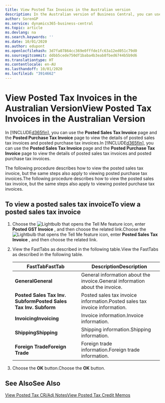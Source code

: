 ```yaml
---
title: View Posted Tax Invoices in the Australian version
description: In the Australian version of Business Central, you can use the Posted Sales Tax Invoice page and the Posted Purchase Tax Invoice page to view the details of posted sales tax invoices and posted purchase tax invoices.
author: SorenGP
ms.service: dynamics365-business-central
ms.topic: article
ms.devlang: na
ms.search.keywords: ''
ms.date: 10/01/2020
ms.author: edupont
ms.openlocfilehash: 3d7fa07864cc369e0fffde1fc63a12ed051c79d0
ms.sourcegitcommit: ddbb5cede750df1baba4b3eab8fbed6744b5b9d6
ms.translationtype: HT
ms.contentlocale: en-AU
ms.lasthandoff: 10/01/2020
ms.locfileid: "3914662"
---
```

# <a name="view-posted-tax-invoices-in-the-australian-version"></a><span data-ttu-id="daf16-103">View Posted Tax Invoices in the Australian Version</span><span class="sxs-lookup"><span data-stu-id="daf16-103">View Posted Tax Invoices in the Australian Version</span></span>

<span data-ttu-id="daf16-104">In [!INCLUDE[d365fin](../../includes/d365fin_md.md)], you can use the **Posted Sales Tax Invoice** page and the **Posted Purchase Tax Invoice** page to view the details of posted sales tax invoices and posted purchase tax invoices.</span><span class="sxs-lookup"><span data-stu-id="daf16-104">In [!INCLUDE[d365fin](../../includes/d365fin_md.md)], you can use the **Posted Sales Tax Invoice** page and the **Posted Purchase Tax Invoice** page to view the details of posted sales tax invoices and posted purchase tax invoices.</span></span>  

<span data-ttu-id="daf16-105">The following procedure describes how to view the posted sales tax invoice, but the same steps also apply to viewing posted purchase tax invoices.</span><span class="sxs-lookup"><span data-stu-id="daf16-105">The following procedure describes how to view the posted sales tax invoice, but the same steps also apply to viewing posted purchase tax invoices.</span></span>  

## <a name="to-view-a-posted-sales-tax-invoice"></a><span data-ttu-id="daf16-106">To view a posted sales tax invoice</span><span class="sxs-lookup"><span data-stu-id="daf16-106">To view a posted sales tax invoice</span></span>  

1.  <span data-ttu-id="daf16-107">Choose the ![Lightbulb that opens the Tell Me feature](../../media/ui-search/search_small.png "Tell me what you want to do") icon, enter **Posted GST Invoice** , and then choose the related link.</span><span class="sxs-lookup"><span data-stu-id="daf16-107">Choose the ![Lightbulb that opens the Tell Me feature](../../media/ui-search/search_small.png "Tell me what you want to do") icon, enter **Posted Sales Tax Invoice** , and then choose the related link.</span></span>  
2.  <span data-ttu-id="daf16-108">View the FastTabs as described in the following table.</span><span class="sxs-lookup"><span data-stu-id="daf16-108">View the FastTabs as described in the following table.</span></span>  

    |<span data-ttu-id="daf16-109">FastTab</span><span class="sxs-lookup"><span data-stu-id="daf16-109">FastTab</span></span>|<span data-ttu-id="daf16-110">Description</span><span class="sxs-lookup"><span data-stu-id="daf16-110">Description</span></span>|  
    |-------------|---------------------------------------|  
    |<span data-ttu-id="daf16-111">**General**</span><span class="sxs-lookup"><span data-stu-id="daf16-111">**General**</span></span>|<span data-ttu-id="daf16-112">General information about the invoice.</span><span class="sxs-lookup"><span data-stu-id="daf16-112">General information about the invoice.</span></span>|  
    |<span data-ttu-id="daf16-113">**Posted Sales Tax Inv. Subform**</span><span class="sxs-lookup"><span data-stu-id="daf16-113">**Posted Sales Tax Inv. Subform**</span></span>|<span data-ttu-id="daf16-114">Posted sales tax invoice information.</span><span class="sxs-lookup"><span data-stu-id="daf16-114">Posted sales tax invoice information.</span></span>|  
    |<span data-ttu-id="daf16-115">**Invoicing**</span><span class="sxs-lookup"><span data-stu-id="daf16-115">**Invoicing**</span></span>|<span data-ttu-id="daf16-116">Invoice information.</span><span class="sxs-lookup"><span data-stu-id="daf16-116">Invoice information.</span></span>|  
    |<span data-ttu-id="daf16-117">**Shipping**</span><span class="sxs-lookup"><span data-stu-id="daf16-117">**Shipping**</span></span>|<span data-ttu-id="daf16-118">Shipping information.</span><span class="sxs-lookup"><span data-stu-id="daf16-118">Shipping information.</span></span>|  
    |<span data-ttu-id="daf16-119">**Foreign Trade**</span><span class="sxs-lookup"><span data-stu-id="daf16-119">**Foreign Trade**</span></span>|<span data-ttu-id="daf16-120">Foreign trade information.</span><span class="sxs-lookup"><span data-stu-id="daf16-120">Foreign trade information.</span></span>|  

3.  <span data-ttu-id="daf16-121">Choose the **OK** button.</span><span class="sxs-lookup"><span data-stu-id="daf16-121">Choose the **OK** button.</span></span>  

## <a name="see-also"></a><span data-ttu-id="daf16-122">See Also</span><span class="sxs-lookup"><span data-stu-id="daf16-122">See Also</span></span>  
 [<span data-ttu-id="daf16-123">View Posted Tax CR/Adj Notes</span><span class="sxs-lookup"><span data-stu-id="daf16-123">View Posted Tax Credit Memos</span></span>](how-to-view-posted-tax-credit-memos.md)
